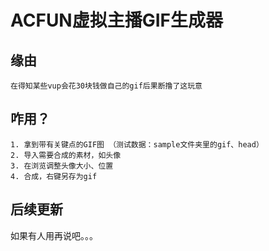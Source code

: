 # ACFUN虚拟主播GIF生成器

## 缘由

```
在得知某些vup会花30块钱做自己的gif后果断撸了这玩意
```

## 咋用？

```
1. 拿到带有关键点的GIF图 （测试数据：sample文件夹里的gif、head）
2. 导入需要合成的素材，如头像
3. 在浏览调整头像大小、位置
4. 合成，右键另存为gif
```

## 后续更新

如果有人用再说吧。。。

### 